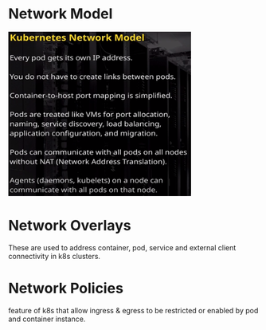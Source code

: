 # Network Model
![Network Model](https://github.com/SunnyOswal/prep/blob/master/images/k8s-network-model.PNG)


# Network Overlays
These are used to address container, pod, service and external client connectivity in k8s clusters.

# Network Policies
feature of k8s that allow ingress & egress to be restricted or enabled by pod and container instance.
